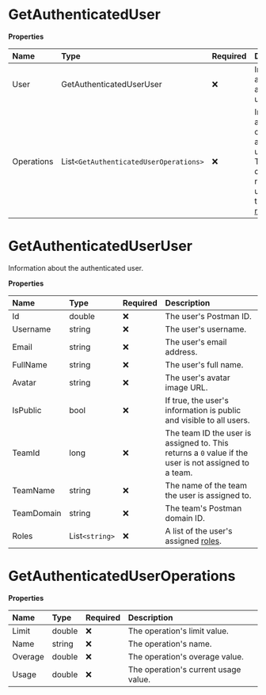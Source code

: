 # GetAuthenticatedUser

**Properties**

| Name       | Type                                 | Required | Description                                                                                                                                                                                                     |
| :--------- | :----------------------------------- | :------- | :-------------------------------------------------------------------------------------------------------------------------------------------------------------------------------------------------------------- |
| User       | GetAuthenticatedUserUser             | ❌       | Information about the authenticated user.                                                                                                                                                                       |
| Operations | List`<GetAuthenticatedUserOperations>` | ❌       | Information about operations and their usage limits. This object does not return for users with the [Guest role](https://learning.postman.com/docs/collaborating-in-postman/roles-and-permissions/#team-roles). |

# GetAuthenticatedUserUser

Information about the authenticated user.

**Properties**

| Name       | Type         | Required | Description                                                                                                                          |
| :--------- | :----------- | :------- | :----------------------------------------------------------------------------------------------------------------------------------- |
| Id         | double       | ❌       | The user's Postman ID.                                                                                                               |
| Username   | string       | ❌       | The user's username.                                                                                                                 |
| Email      | string       | ❌       | The user's email address.                                                                                                            |
| FullName   | string       | ❌       | The user's full name.                                                                                                                |
| Avatar     | string       | ❌       | The user's avatar image URL.                                                                                                         |
| IsPublic   | bool         | ❌       | If true, the user's information is public and visible to all users.                                                                  |
| TeamId     | long         | ❌       | The team ID the user is assigned to. This returns a `0` value if the user is not assigned to a team.                                 |
| TeamName   | string       | ❌       | The name of the team the user is assigned to.                                                                                        |
| TeamDomain | string       | ❌       | The team's Postman domain ID.                                                                                                        |
| Roles      | List`<string>` | ❌       | A list of the user's assigned [roles](https://learning.postman.com/docs/collaborating-in-postman/roles-and-permissions/#team-roles). |

# GetAuthenticatedUserOperations

**Properties**

| Name    | Type   | Required | Description                          |
| :------ | :----- | :------- | :----------------------------------- |
| Limit   | double | ❌       | The operation's limit value.         |
| Name    | string | ❌       | The operation's name.                |
| Overage | double | ❌       | The operation's overage value.       |
| Usage   | double | ❌       | The operation's current usage value. |

<!-- This file was generated by liblab | https://liblab.com/ -->
